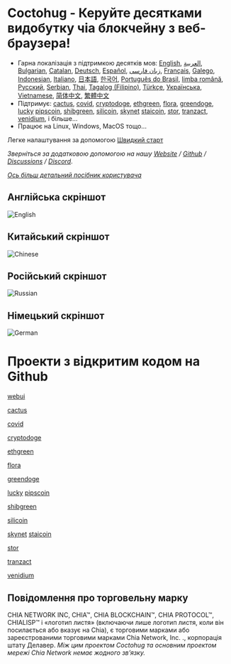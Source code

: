 # Coctohug - Керуйте десятками видобутку чіа блокчейну з веб-браузера!
- Гарна локалізація з підтримкою десятків мов: [English](./readme_en.md), [العربية](./readme_ar.md), [Bulgarian](./readme_bg.md), [Catalan](./readme_ca.md), [Deutsch](./readme_de.md), [Español](./readme_es.md), [زبان فارسی](./readme_fa.md), [Français](./readme_fr.md), [Galego](./readme_gl.md), [Indonesian](./readme_id.md), [Italiano](./readme_it.md), [日本語](./readme_ja.md), [한국어](./readme_ko.md), [Português do Brasil](./readme_pt.md), [limba română](./readme_ro.md), [Русский](./readme_ru.md), [Serbian](./readme_sr.md), [Thai](./readme_th.md), [Tagalog (Filipino)](./readme_tl.md), [Türkçe](./readme_tr.md), [Українська](./readme_uk.md), [Vietnamese](./readme_vi.md), [简体中文](./readme_zh-CN.md), [繁體中文](./readme_zh-TW.md)
- Підтримує: [cactus](https://github.com/raingggg/coctohug-cactus), [covid](https://github.com/raingggg/coctohug-covid), [cryptodoge](https://github.com/raingggg/coctohug-cryptodoge), [ethgreen](https://github.com/raingggg/coctohug-ethgreen), [flora](https://github.com/raingggg/coctohug-flora), [greendoge](https://github.com/raingggg/coctohug-greendoge), [lucky](https://github.com/raingggg/coctohug-lucky) [pipscoin](https://github.com/raingggg/coctohug-pipscoin), [shibgreen](https://github.com/raingggg/coctohug-shibgreen), [silicoin](https://github.com/raingggg/coctohug-silicoin), [skynet](https://github.com/raingggg/coctohug-skynet) [staicoin](https://github.com/raingggg/coctohug-staicoin), [stor](https://github.com/raingggg/coctohug-stor), [tranzact](https://github.com/raingggg/coctohug-tranzact), [venidium](https://github.com/raingggg/coctohug-venidium), і більше...
- Працює на Linux, Windows, MacOS тощо...

Легке налаштування за допомогою [Швидкий старт](https://www.coctohug.xyz/)

*Зверніться за додатковою допомогою на нашу [Website](https://www.coctohug.xyz/) / [Github](https://github.com/raingggg/coctohug) / [Discussions](https://github.com/raingggg/coctohug/discussions) / [Discord](https://discord.com/channels/914698944435613716/914698944435613718)*.

*[Ось більш детальний посібник користувача](./docs/wiki/wiki_uk.md)*


## Англійська скріншот
![English](https://raw.githubusercontent.com/raingggg/coctohug/main/images/coctohug-summary-en-min.png)

## Китайський скріншот
![Chinese](https://raw.githubusercontent.com/raingggg/coctohug/main/images/coctohug-summary-cn-min.png)

## Російський скріншот
![Russian](https://raw.githubusercontent.com/raingggg/coctohug/main/images/coctohug-summary-russian-min.png)

## Німецький скріншот
![German](https://raw.githubusercontent.com/raingggg/coctohug/main/images/coctohug-summary-german-min.png)


# Проекти з відкритим кодом на Github
[webui](https://github.com/raingggg/coctohug-web-docker)

[cactus](https://github.com/raingggg/coctohug-cactus)

[covid](https://github.com/raingggg/coctohug-covid)

[cryptodoge](https://github.com/raingggg/coctohug-cryptodoge)

[ethgreen](https://github.com/raingggg/coctohug-ethgreen)

[flora](https://github.com/raingggg/coctohug-flora)

[greendoge](https://github.com/raingggg/coctohug-greendoge)

[lucky](https://github.com/raingggg/coctohug-lucky) [pipscoin](https://github.com/raingggg/coctohug-pipscoin)

[shibgreen](https://github.com/raingggg/coctohug-shibgreen)

[silicoin](https://github.com/raingggg/coctohug-silicoin)

[skynet](https://github.com/raingggg/coctohug-skynet) [staicoin](https://github.com/raingggg/coctohug-staicoin)

[stor](https://github.com/raingggg/coctohug-stor)

[tranzact](https://github.com/raingggg/coctohug-tranzact)

[venidium](https://github.com/raingggg/coctohug-venidium)


## Повідомлення про торговельну марку
CHIA NETWORK INC, CHIA™, CHIA BLOCKCHAIN™, CHIA PROTOCOL™, CHIALISP™ і «логотип листя» (включаючи лише логотип листя, коли він посилається або вказує на Chia), є торговими марками або зареєстрованими торговими марками Chia Network, Inc. ., корпорація штату Делавер. *Між цим проектом Coctohug та основним проектом мережі Chia Network немає жодного зв’язку.*
